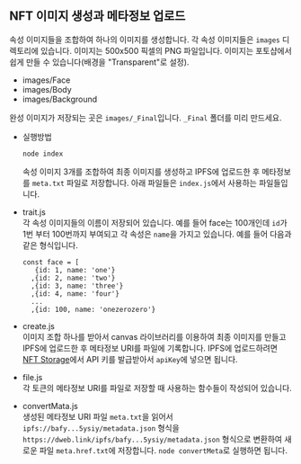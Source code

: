 ## NFT 이미지 생성과 메타정보 업로드

속성 이미지들을 조합하여 하나의 이미지를 생성합니다. 각 속성 이미지들은 `images` 디렉토리에 있습니다. 이미지는 500x500 픽셀의 PNG 파일입니다. 
이미지는 포토샵에서 쉽게 만들 수 있습니다(배경을 "Transparent"로 설정).

* images/Face
* images/Body
* images/Background
  
완성 이미지가 저장되는 곳은 `images/_Final`입니다. `_Final` 폴더를 미리 만드세요.

* 실행방법    
  ```
  node index
  ```
  속성 이미지 3개를 조합하여 최종 이미지를 생성하고 IPFS에 업로드한 후 메타정보를 `meta.txt` 파일로 저장합니다. 아래 파일들은 
  `index.js`에서 사용하는 파일들입니다.  


* trait.js  
  각 속성 이미지들의 이름이 저장되어 있습니다. 예를 들어 face는 100개인데 `id`가 1번 부터 100번까지 부여되고 
  각 속성은 `name`을 가지고 있습니다. 예를 들어 다음과 같은 형식입니다.
  ```
  const face = [
     {id: 1, name: 'one'}
    ,{id: 2, name: 'two'}
    ,{id: 3, name: 'three'}
    ,{id: 4, name: 'four'}
    ...
    ,{id: 100, name: 'onezerozero'}
  ```

* create.js  
  이미지 조합 하나를 받아서 canvas 라이브러리를 이용하여 최종 이미지를 만들고 IPFS에 업로드한 후 메타정보 URI를 파일에 기록합니다.
  IPFS에 업로드하려면 [NFT Storage](https://nft.storage)에서 API 키를 발급받아서 `apiKey`에 넣으면 됩니다.  


* file.js  
  각 토큰의 메타정보 URI를 파일로 저장할 때 사용하는 함수들이 작성되어 있습니다.  


* convertMata.js  
  생성된 메타정보 URI 파일 `meta.txt`을 읽어서 `ipfs://bafy...5ysiy/metadata.json` 형식을 `https://dweb.link/ipfs/bafy...5ysiy/metadata.json` 형식으로 변환하여 새로운 파일 `meta.href.txt`에 저장합니다.
  `node convertMeta`로 실행하면 됩니다.
